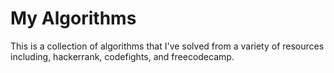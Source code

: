 # My Algorithms

This is a collection of algorithms that I've solved from a variety of resources including, hackerrank, codefights, and freecodecamp. 
